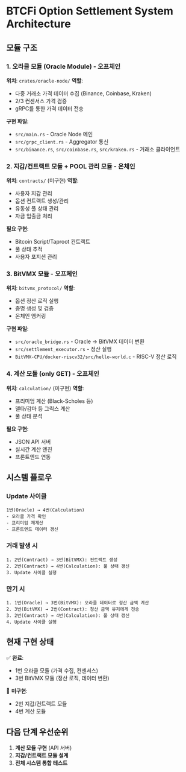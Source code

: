 # BTCFi Option Settlement System Architecture

## 모듈 구조

### 1. 오라클 모듈 (Oracle Module) - 오프체인
**위치**: `crates/oracle-node/`
**역할**: 
- 다중 거래소 가격 데이터 수집 (Binance, Coinbase, Kraken)
- 2/3 컨센서스 가격 검증
- gRPC를 통한 가격 데이터 전송

**구현 파일**:
- `src/main.rs` - Oracle Node 메인
- `src/grpc_client.rs` - Aggregator 통신
- `src/binance.rs`, `src/coinbase.rs`, `src/kraken.rs` - 거래소 클라이언트

### 2. 지갑/컨트랙트 모듈 + POOL 관리 모듈 - 온체인
**위치**: `contracts/` (미구현)
**역할**:
- 사용자 지갑 관리
- 옵션 컨트랙트 생성/관리
- 유동성 풀 상태 관리
- 자금 입출금 처리

**필요 구현**:
- Bitcoin Script/Taproot 컨트랙트
- 풀 상태 추적
- 사용자 포지션 관리

### 3. BitVMX 모듈 - 오프체인
**위치**: `bitvmx_protocol/`
**역할**:
- 옵션 정산 로직 실행
- 증명 생성 및 검증
- 온체인 앵커링

**구현 파일**:
- `src/oracle_bridge.rs` - Oracle → BitVMX 데이터 변환
- `src/settlement_executor.rs` - 정산 실행
- `BitVMX-CPU/docker-riscv32/src/hello-world.c` - RISC-V 정산 로직

### 4. 계산 모듈 (only GET) - 오프체인
**위치**: `calculation/` (미구현)
**역할**:
- 프리미엄 계산 (Black-Scholes 등)
- 델타/감마 등 그릭스 계산
- 풀 상태 분석

**필요 구현**:
- JSON API 서버
- 실시간 계산 엔진
- 프론트엔드 연동

## 시스템 플로우

### Update 사이클
```
1번(Oracle) → 4번(Calculation)
- 오라클 가격 확인
- 프리미엄 재계산
- 프론트엔드 데이터 갱신
```

### 거래 발생 시
```
1. 2번(Contract) → 3번(BitVMX): 컨트랙트 생성
2. 2번(Contract) → 4번(Calculation): 풀 상태 갱신
3. Update 사이클 실행
```

### 만기 시
```
1. 1번(Oracle) → 3번(BitVMX): 오라클 데이터로 청산 금액 계산
2. 3번(BitVMX) → 2번(Contract): 청산 금액 유저에게 전송
3. 2번(Contract) → 4번(Calculation): 풀 상태 갱신
4. Update 사이클 실행
```

## 현재 구현 상태

✅ **완료**:
- 1번 오라클 모듈 (가격 수집, 컨센서스)
- 3번 BitVMX 모듈 (정산 로직, 데이터 변환)

🚧 **미구현**:
- 2번 지갑/컨트랙트 모듈
- 4번 계산 모듈

## 다음 단계 우선순위

1. **계산 모듈 구현** (API 서버)
2. **지갑/컨트랙트 모듈 설계**
3. **전체 시스템 통합 테스트**